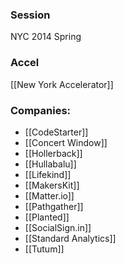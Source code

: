
### Session
NYC 2014 Spring

### Accel
[[New York Accelerator]]

### Companies:
- [[CodeStarter]]
- [[Concert Window]]
- [[Hollerback]]
- [[Hullabalu]]
- [[Lifekind]]
- [[MakersKit]]
- [[Matter.io]]
- [[Pathgather]]
- [[Planted]]
- [[SocialSign.in]]
- [[Standard Analytics]]
- [[Tutum]]


